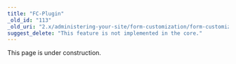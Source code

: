 ```yaml
---
title: "FC-Plugin"
_old_id: "113"
_old_uri: "2.x/administering-your-site/form-customization/form-customization-pages/fc-plugin"
suggest_delete: "This feature is not implemented in the core."
---
```


This page is under construction.
